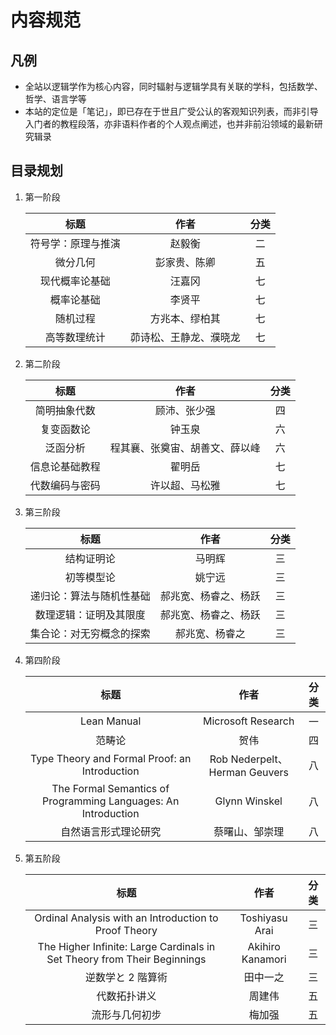 # 内容规范

## 凡例
- 全站以逻辑学作为核心内容，同时辐射与逻辑学具有关联的学科，包括数学、哲学、语言学等
- 本站的定位是「笔记」，即已存在于世且广受公认的客观知识列表，而非引导入门者的教程段落，亦非语料作者的个人观点阐述，也并非前沿领域的最新研究辑录

## 目录规划
1. 第一阶段

    <div class="text-table">

    |        标题        |          作者          | 分类  |
    | :----------------: | :--------------------: | :---: |
    | 符号学：原理与推演 |         赵毅衡         |  二   |
    |      微分几何      |      彭家贵、陈卿      |  五   |
    |   现代概率论基础   |         汪嘉冈         |  七   |
    |     概率论基础     |         李贤平         |  七   |
    |      随机过程      |     方兆本、缪柏其     |  七   |
    |    高等数理统计    | 茆诗松、王静龙、濮晓龙 |  七   |

    </div>

2. 第二阶段

    <div class="text-table">

    |      标题      |              作者              | 分类  |
    | :------------: | :----------------------------: | :---: |
    |  简明抽象代数  |          顾沛、张少强          |  四   |
    |   复变函数论   |             钟玉泉             |  六   |
    |    泛函分析    | 程其襄、张奠宙、胡善文、薛以峰 |  六   |
    | 信息论基础教程 |             翟明岳             |  七   |
    | 代数编码与密码 |         许以超、马松雅         |  七   |

    </div>

3. 第三阶段

    <div class="text-table">

    |           标题           |         作者         | 分类  |
    | :----------------------: | :------------------: | :---: |
    |        结构证明论        |        马明辉        |  三   |
    |        初等模型论        |        姚宁远        |  三   |
    | 递归论：算法与随机性基础 | 郝兆宽、杨睿之、杨跃 |  三   |
    |  数理逻辑：证明及其限度  | 郝兆宽、杨睿之、杨跃 |  三   |
    | 集合论：对无穷概念的探索 |    郝兆宽、杨睿之    |  三   |

    </div>

4. 第四阶段

    <div class="text-table">

    |                              标题                              |             作者              | 分类  |
    | :------------------------------------------------------------: | :---------------------------: | :---: |
    |                          Lean Manual                           |      Microsoft Research       |  一   |
    |                             范畴论                             |             贺伟              |  四   |
    |         Type Theory and Formal Proof: an Introduction          | Rob Nederpelt、Herman Geuvers |  八   |
    | The Formal Semantics of Programming Languages: An Introduction |         Glynn Winskel         |  八   |
    |                      自然语言形式理论研究                      |        蔡曙山、邹崇理         |  八   |

    </div>

5. 第五阶段

    <div class="text-table">

    |                                   标题                                   |       作者       | 分类  |
    | :----------------------------------------------------------------------: | :--------------: | :---: |
    |          Ordinal Analysis with an Introduction to Proof Theory           |  Toshiyasu Arai  |  三   |
    | The Higher Infinite: Large Cardinals in Set Theory from Their Beginnings | Akihiro Kanamori |  三   |
    |                            逆数学と 2 階算術                             |     田中一之     |  三   |
    |                               代数拓扑讲义                               |      周建伟      |  五   |
    |                              流形与几何初步                              |      梅加强      |  五   |

    </div>
